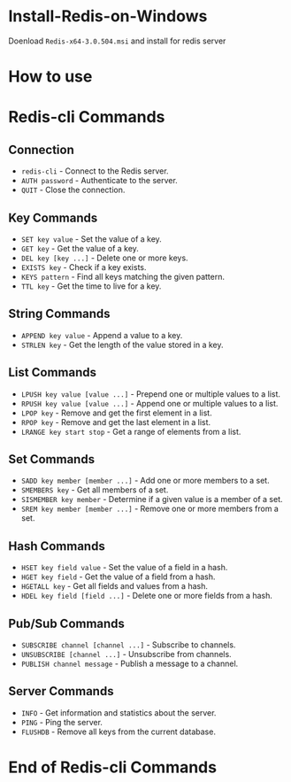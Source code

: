# Install-Redis-on-Windows
Doenload `Redis-x64-3.0.504.msi` and install for redis server


# How to use 


# Redis-cli Commands

## Connection
- `redis-cli` - Connect to the Redis server.
- `AUTH password` - Authenticate to the server.
- `QUIT` - Close the connection.

## Key Commands
- `SET key value` - Set the value of a key.
- `GET key` - Get the value of a key.
- `DEL key [key ...]` - Delete one or more keys.
- `EXISTS key` - Check if a key exists.
- `KEYS pattern` - Find all keys matching the given pattern.
- `TTL key` - Get the time to live for a key.

## String Commands
- `APPEND key value` - Append a value to a key.
- `STRLEN key` - Get the length of the value stored in a key.

## List Commands
- `LPUSH key value [value ...]` - Prepend one or multiple values to a list.
- `RPUSH key value [value ...]` - Append one or multiple values to a list.
- `LPOP key` - Remove and get the first element in a list.
- `RPOP key` - Remove and get the last element in a list.
- `LRANGE key start stop` - Get a range of elements from a list.

## Set Commands
- `SADD key member [member ...]` - Add one or more members to a set.
- `SMEMBERS key` - Get all members of a set.
- `SISMEMBER key member` - Determine if a given value is a member of a set.
- `SREM key member [member ...]` - Remove one or more members from a set.

## Hash Commands
- `HSET key field value` - Set the value of a field in a hash.
- `HGET key field` - Get the value of a field from a hash.
- `HGETALL key` - Get all fields and values from a hash.
- `HDEL key field [field ...]` - Delete one or more fields from a hash.

## Pub/Sub Commands
- `SUBSCRIBE channel [channel ...]` - Subscribe to channels.
- `UNSUBSCRIBE [channel ...]` - Unsubscribe from channels.
- `PUBLISH channel message` - Publish a message to a channel.

## Server Commands
- `INFO` - Get information and statistics about the server.
- `PING` - Ping the server.
- `FLUSHDB` - Remove all keys from the current database.

# End of Redis-cli Commands
